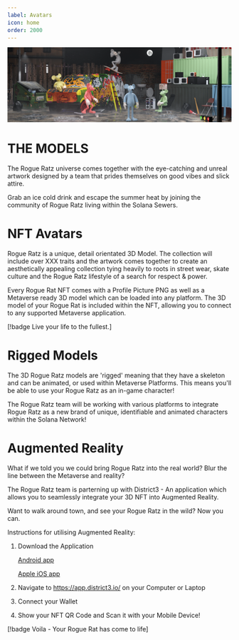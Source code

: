 ```yaml
---
label: Avatars
icon: home
order: 2000
---
```


![](../static/banner2.png)

# THE MODELS

The Rogue Ratz universe comes together with the eye-catching and unreal artwork designed by a team that prides themselves on good vibes and slick attire. 

Grab an ice cold drink and escape the summer heat by joining the community of Rogue Ratz living within the Solana Sewers. 

# NFT Avatars

Rogue Ratz is a unique, detail orientated 3D Model. The collection will include over XXX traits and the artwork comes together to create an aesthetically appealing collection tying heavily to roots in street wear, skate culture and the Rogue Ratz lifestyle of a search for respect & power. 

Every Rogue Rat NFT comes with a Profile Picture PNG as well as a Metaverse ready 3D model which can be loaded into any platform. The 3D model of your Rogue Rat is included within the NFT, allowing you to connect to any supported Metaverse application.

[!badge Live your life to the fullest.]

# Rigged Models

The 3D Rogue Ratz models are 'rigged' meaning that they have a skeleton and can be animated, or used within Metaverse Platforms. This means you'll be able to use your Rogue Ratz as an in-game character!

The Rogue Ratz team will be working with various platforms to integrate Rogue Ratz as a new brand of unique, identifiable and animated characters within the Solana Network!

# Augmented Reality

What if we told you we could bring Rogue Ratz into the real world? Blur the line between the Metaverse and reality?

The Rogue Ratz team is parterning up with District3 - An application which allows you to seamlessly integrate your 3D NFT into Augmented Reality.

Want to walk around town, and see your Rogue Ratz in the wild? Now you can. 

Instructions for utilising Augmented Reality: 

1. Download the Application

    [Android app](https://play.google.com/store/apps/details?id=com.district3.arviewer)

    [Apple iOS app](https://apps.apple.com/app/id1606714182?platform=iphone)

2. Navigate to https://app.district3.io/ on your Computer or Laptop

3. Connect your Wallet

4. Show your NFT QR Code and Scan it with your Mobile Device!

[!badge Voila - Your Rogue Rat has come to life]
